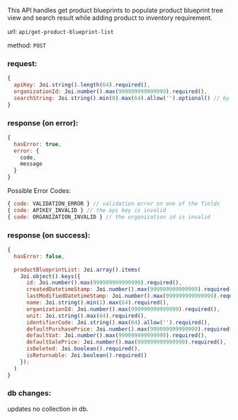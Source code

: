 This API handles get product blueprints to populate product blueprint tree view and search result while adding product to inventory requirement.

url: `api/get-product-blueprint-list`

method: `POST`

### request: 
```js
{
  apiKey: Joi.string().length(64).required(),
  organizationId: Joi.number().max(999999999999999).required(),
  searchString: Joi.string().min(0).max(64).allow('').optional() // by name or identifierCode
}
```

### response (on error):
```js
{
  hasError: true,
  error: {
    code,
    message
  }
}
```

Possible Error Codes:
```js
{ code: VALIDATION_ERROR } // validation error on one of the fields
{ code: APIKEY_INVALID } // the api key is invalid
{ code: ORGANIZATION_INVALID } // the organization id is invalid
```

### response (on success):
```js
{
  hasError: false,
  
  productBlueprintList: Joi.array().items(
    Joi.object().keys({
      id: Joi.number().max(999999999999999).required(),
      createdDatetimeStamp: Joi.number().max(999999999999999).required(),
      lastModifiedDatetimeStamp: Joi.number().max(999999999999999).required(),
      name: Joi.string().min(1).max(64).required(),
      organizationId: Joi.number().max(999999999999999).required(),
      unit: Joi.string().max(64).required(),
      identifierCode: Joi.string().max(64).allow('').required(),
      defaultPurchasePrice: Joi.number().max(999999999999999).required(),
      defaultVat: Joi.number().max(999999999999999).required(),
      defaultSalePrice: Joi.number().max(999999999999999).required(),
      isDeleted: Joi.boolean().required(),
      isReturnable: Joi.boolean().required()
    });
  )
}
```

### db changes:
updates no collection in db.